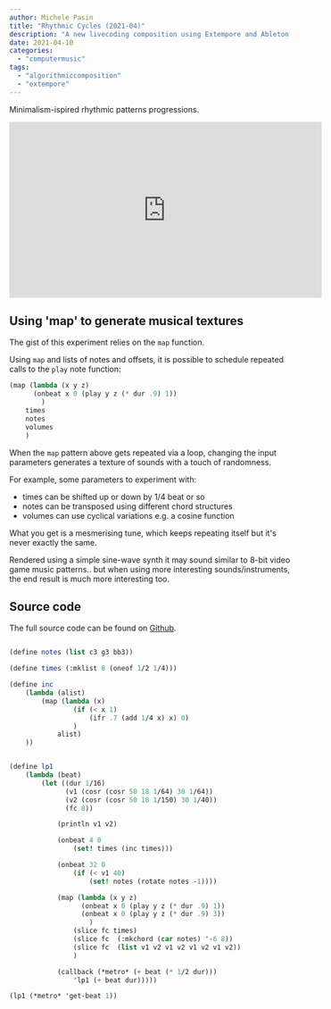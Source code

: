 ```yaml
---
author: Michele Pasin
title: "Rhythmic Cycles (2021-04)"
description: "A new livecoding composition using Extempore and Ableton Live: 'Rhythmic Cycles'."
date: 2021-04-10
categories: 
  - "computermusic"
tags: 
  - "algorithmiccomposition"
  - "extempore"
---
```


Minimalism-ispired rhythmic patterns progressions.

<iframe width="560" height="315" src="https://www.youtube.com/embed/m3v8gRzROkU?autoplay=1&amp;start=140" title="YouTube video player" frameborder="0" allow="accelerometer; autoplay; clipboard-write; encrypted-media; gyroscope; picture-in-picture" allowfullscreen></iframe>

## Using 'map' to generate musical textures

The gist of this experiment relies on the `map` function. 

Using `map` and lists of notes and offsets, it is possible to schedule repeated calls to the `play` note function:

``` scheme
(map (lambda (x y z)
	  (onbeat x 0 (play y z (* dur .9) 1))
		)
	times
	notes
	volumes
	)
```

When the `map`  pattern above gets repeated via a loop, changing the input parameters generates a texture of sounds with a touch of randomness. 

For example, some parameters to experiment with:

- times can be shifted up or down by 1/4 beat or so
- notes can be transposed using different chord structures
- volumes can use cyclical variations e.g. a cosine function

What you get is a mesmerising tune, which keeps repeating itself but it's never exactly the same. 

Rendered using a simple sine-wave synth it may sound similar to 8-bit video game music patterns.. but when using more interesting sounds/instruments, the end result is much more interesting too. 


## Source code

The full source code can be found on [Github](https://github.com/lambdamusic/The-Musical-Code/blob/main/works/2021-04-rhytmic-cycles.xtm).

```scheme

(define notes (list c3 g3 bb3))

(define times (:mklist 8 (oneof 1/2 1/4)))

(define inc
    (lambda (alist)
        (map (lambda (x)
                (if (< x 1) 
                    (ifr .7 (add 1/4 x) x) 0)
                )
            alist)
    ))


(define lp1
    (lambda (beat)
        (let ((dur 1/16)
              (v1 (cosr (cosr 50 18 1/64) 30 1/64))
              (v2 (cosr (cosr 50 18 1/150) 30 1/40))
              (fc 8))

            (println v1 v2)

            (onbeat 4 0 
                (set! times (inc times)))

            (onbeat 32 0
                (if (< v1 40)  
                    (set! notes (rotate notes -1))))

            (map (lambda (x y z)
                  (onbeat x 0 (play y z (* dur .9) 1))
                  (onbeat x 0 (play y z (* dur .9) 3))
                    )
                (slice fc times)
                (slice fc  (:mkchord (car notes) '-6 8))
                (slice fc  (list v1 v2 v1 v2 v1 v2 v1 v2))
                )

            (callback (*metro* (+ beat (* 1/2 dur))) 
                'lp1 (+ beat dur)))))

(lp1 (*metro* 'get-beat 1))
```



